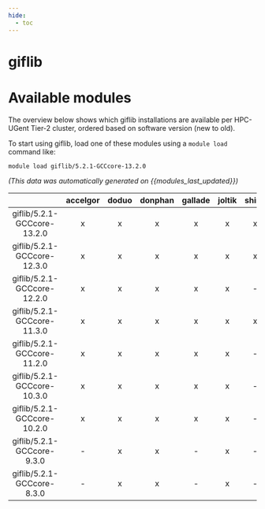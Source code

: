 ```yaml
---
hide:
  - toc
---
```


giflib
======

# Available modules


The overview below shows which giflib installations are available per HPC-UGent Tier-2 cluster, ordered based on software version (new to old).

To start using giflib, load one of these modules using a `module load` command like:

```shell
module load giflib/5.2.1-GCCcore-13.2.0
```

*(This data was automatically generated on {{modules_last_updated}})*  

| |accelgor|doduo|donphan|gallade|joltik|shinx|skitty|
| :---: | :---: | :---: | :---: | :---: | :---: | :---: | :---: |
|giflib/5.2.1-GCCcore-13.2.0|x|x|x|x|x|x|x|
|giflib/5.2.1-GCCcore-12.3.0|x|x|x|x|x|x|x|
|giflib/5.2.1-GCCcore-12.2.0|x|x|x|x|x|-|-|
|giflib/5.2.1-GCCcore-11.3.0|x|x|x|x|x|x|-|
|giflib/5.2.1-GCCcore-11.2.0|x|x|x|x|x|-|-|
|giflib/5.2.1-GCCcore-10.3.0|x|x|x|x|x|-|-|
|giflib/5.2.1-GCCcore-10.2.0|x|x|x|x|x|-|-|
|giflib/5.2.1-GCCcore-9.3.0|-|x|x|-|x|-|-|
|giflib/5.2.1-GCCcore-8.3.0|-|x|x|-|x|-|-|
